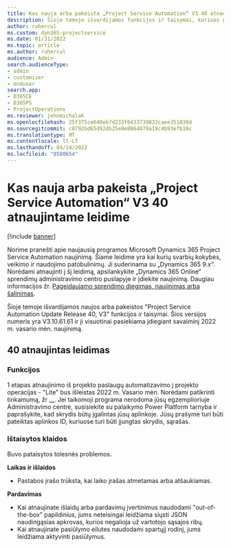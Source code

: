 ```yaml
---
title: Kas nauja arba pakeista „Project Service Automation“ V3 40 atnaujintame leidime
description: Šioje temoje išvardijamos funkcijos ir taisymai, kuriuos galima rasti naujinimo 40 leidime Microsoft Dynamics 365 Project Service Automation, V3.
author: ruhercul
ms.custom: dyn365-projectservice
ms.date: 01/31/2022
ms.topic: article
ms.author: ruhercul
audience: Admin
search.audienceType:
- admin
- customizer
- enduser
search.app:
- D365CE
- D365PS
- ProjectOperations
ms.reviewer: johnmichalak
ms.openlocfilehash: 25f375ce648eb7d233f6433739832caee351830d
ms.sourcegitcommit: c0792bd65d92db25e0e8864879a19c4b93efb10c
ms.translationtype: MT
ms.contentlocale: lt-LT
ms.lasthandoff: 04/14/2022
ms.locfileid: "8588654"
---
```

# <a name="whats-new-or-changed-in-project-service-automation-update-release-40-v3"></a>Kas nauja arba pakeista „Project Service Automation“ V3 40 atnaujintame leidime

[!include [banner](../includes/psa-now-project-operations.md)]

Norime pranešti apie naujausią programos Microsoft Dynamics 365 Project Service Automation naujinimą. Šiame leidime yra kai kurių svarbių kokybės, veikimo ir naudojimo patobulinimų. Ji suderinama su „Dynamics 365 9.x“. Norėdami atnaujinti į šį leidimą, apsilankykite „Dynamics 365 Online“ sprendimų administravimo centro puslapyje ir įdiekite naujinimą. Daugiau informacijos žr. [Pageidaujamo sprendimo diegimas, naujinimas arba šalinimas](/power-platform/admin/install-remove-preferred-solution).

Šioje temoje išvardijamos naujos arba pakeistos "Project Service Automation Update Release 40, V3" funkcijos ir taisymai. Šios versijos numeris yra V3.10.61.61 ir ji visuotinai pasiekiama įdiegiant savaiminį 2022 m. vasario mėn. naujinimą.

## <a name="update-release-40"></a>40 atnaujintas leidimas

### <a name="features"></a>Funkcijos
1 etapas atnaujinimo iš projekto paslaugų automatizavimo į projekto operacijas - "Lite" bus išleistas 2022 m. Vasario mėn. Norėdami patikrinti tinkamumą, žr [...](upgrade-project-operations-non-stocked.md). Jei taikomoji programa nerodoma jūsų egzemplioriuje Administravimo centre, susisiekite su palaikymo Power Platform tarnyba ir paprašykite, kad skrydis būtų įgalintas jūsų aplinkoje. Jūsų prašyme turi būti pateiktas aplinkos ID, kuriuose turi būti įjungtas skrydis, sąrašas.

### <a name="bug-fixes"></a>Ištaisytos klaidos

Buvo pataisytos tolesnės problemos.

**Laikas ir išlaidos**
- Pastabos įrašo trūksta, kai laiko įrašas atmetamas arba atšaukiamas. 

**Pardavimas**

- Kai atnaujinate išlaidų arba pardavimų įvertinimus naudodami "out-of-the-box" papildinius, jums neteisingai leidžiama siųsti JSON naudingąsias apkrovas, kurios negalioja už vartotojo sąsajos ribų.
- Kai atnaujinate pasiūlymo eilutes naudodami spartųjį rodinį, jums leidžiama aktyvinti pasiūlymus.
